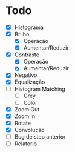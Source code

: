 # Todo

- [x] Histograma
- [x] Brilho
  - [x] Operação
  - [x] Aumentar/Reduzir
- [x] Contraste
  - [x] Operação
  - [x] Aumentar/Reduzir
- [x] Negativo
- [x] Equalização
- [ ] Histogram Matching
  - [ ] Grey
  - [ ] Color
- [x] Zoom Out
- [x] Zoom In
- [x] Rotate
- [x] Convolução
- [ ] Bug de step anterior
- [ ] Relatorio
